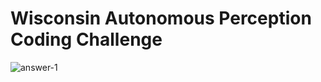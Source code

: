 # Wisconsin Autonomous Perception Coding Challenge
 
![answer-1](https://github.com/user-attachments/assets/1a8732b9-f0a6-4502-9a1c-0a28f618428a)
